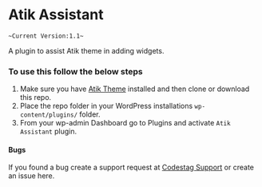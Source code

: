 # Atik Assistant
`~Current Version:1.1~`

A plugin to assist Atik theme in adding widgets.

### To use this follow the below steps
 1. Make sure you have [Atik Theme](https://codestag.com/themes/atik) installed and then clone or download this repo.
 2. Place the repo folder in your WordPress installations `wp-content/plugins/` folder.
 3. From your wp-admin Dashboard go to Plugins and activate `Atik Assistant` plugin.

#### Bugs
If you found a bug create a support request at [Codestag Support](https://codestag.com/support) or create an issue here.
